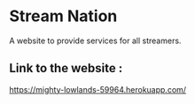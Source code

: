 # Stream Nation
A website to provide services for all streamers.
## Link to the website : 
https://mighty-lowlands-59964.herokuapp.com/
